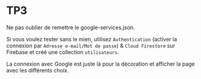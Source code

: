 # TP3

Ne pas oublier de remettre le google-services.json.

Si vous voulez tester sans le mien, utilisez `Authentication` (activer la connexion par `Adresse e-mail/Mot de passe`) & `Cloud Firestore` sur Firebase et créé une collection `utilisateurs`.

La connexion avec Google est juste là pour la décoration et afficher la page avec les différents choix.
